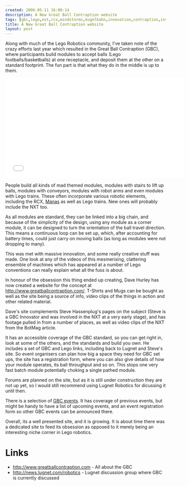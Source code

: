 ```yaml
---
created: 2006-05-11 16:00:14
description: A New Great Ball Contraption website
tags: [gbc,lego,nxt,rcx,mindstorms,kugelbahn,innovation,contraption,invention]
title: A New Great Ball Contraption website
layout: post
---
```

Along with much of the Lego Robotics community, I've taken note of the crazy efforts last year which resulted in the Great Ball Contraption (GBC), where participants build modules to accept balls (Lego footballs/basketballs) at one receptacle, and deposit them at the other on a standard footprint. The fun part is that what they do in the middle is up to them.

<iframe width="560" height="315" src="//www.youtube.com/embed/rWd3vgLaA_M?rel=0" frameborder="0" allowfullscreen="true"> </iframe>

People build all kinds of mad themed modules, modules with stairs to lift up balls, modules with conveyors, modules with robot arms and even modules with Lego trains. These often incorporate various robotic elements, including the RCX, [Manas](/wiki/lego_manas) as well as Lego trains. New ones will probably include the NXT too.

As all modules are standard, they can be linked into a big chain, and because of the simplicity of the design, using any module as a corner module, it can be designed to turn the orientation of the ball travel direction. This means a continuous loop can be set up, which, after accounting for battery times, could just carry on moving balls (as long as modules were not dropping to many).

This was met with massive innovation, and some really creative stuff was made. One look at any of the videos of this mesmerising, clattering ensemble of machines which has appeared at a number of Lego conventions can really explain what all the fuss is about.

In honour of the obsession this thing ended up creating, Dave Hurley has now created a website for the concept at <http://www.greatballcontraption.com/>. T-Shirts and Mugs can be bought as well as the site being a source of info, video clips of the things in action and other related material.

Dave's site complements Steve Hassenplug's pages on the subject (Steve is a GBC Innovator and was involved in the NXT at a very early stage), and has footage pulled in from a number of places, as well as video clips of the NXT from the BotMag article.

It has an accessible coverage of the GBC standard, so you can get right in, look at some of the others, and the standards and build you own. He includes a set of GBC and Lego links, including back to Lugnet and Steve's site. So event organisers can plan how big a space they need for GBC set ups, the site has a registration form, where you can also give details of how your module operates, its ball throughput and so on. This stops one very fast batch module potentially choking a single pathed module.

Forums are planned on the site, but as it is still under construction they are not up yet, so I would still recommend using Lugnet Robotics for dicussing it until then.

There is a selection of [GBC events](http://www.greatballcontraption.com/wiki/Main_Page#Upcoming_GBC_Events). It has coverage of previous events, but might be handy to have a list of upcoming events, and an event registration form so other GBC events can be announced there.

Overall, its a well presented site, and it is growing. It is about time there was a dedicated site to feed its obsession as opposed to it merely being an interesting niche corner in Lego robotics.

# Links

* <http://www.greatballcontraption.com> - All about the GBC
* <http://news.lugnet.com/robotics> - Lugnet discussion group where GBC is currently discussed

